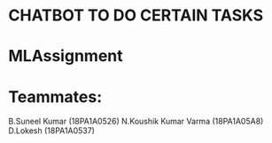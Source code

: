 # CHATBOT TO DO CERTAIN TASKS
# MLAssignment

# Teammates:
B.Suneel Kumar (18PA1A0526)
N.Koushik Kumar Varma (18PA1A05A8)
D.Lokesh (18PA1A0537)
